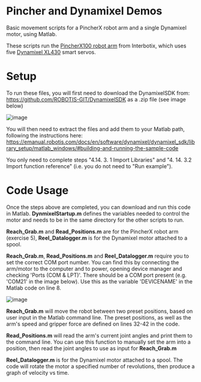# Pincher and Dynamixel Demos
Basic movement scripts for a PincherX robot arm and a single Dynamixel motor, using Matlab.

These scripts run the [PincherX100 robot arm](https://www.trossenrobotics.com/docs/interbotix_xsarms/specifications/px100.html "PincherX Documentation") from Interbotix,
which uses five [Dynamixel XL430](https://emanual.robotis.com/docs/en/dxl/x/xl430-w250/# "XL430 Documentation") smart servos.

# Setup
To run these files, you will first need to download the DynamixelSDK from: https://github.com/ROBOTIS-GIT/DynamixelSDK as a .zip file (see image below)

![image](https://user-images.githubusercontent.com/33760829/200147079-a5d04a1e-0289-4606-836b-b70442e52cac.png)

You will then need to extract the files and add them to your Matlab path, following the instructions here: https://emanual.robotis.com/docs/en/software/dynamixel/dynamixel_sdk/library_setup/matlab_windows/#building-and-running-the-sample-code

You only need to complete steps "4.14. 3. 1 Import Libraries" and "4. 14. 3.2 Import function reference" (i.e. you do not need to "Run example").

# Code Usage
Once the steps above are completed, you can download and run this code in Matlab. **DynmixelStartup.m** defines the variables needed to control the motor and needs to be in the same directory for the other scripts to run.

**Reach_Grab.m** and **Read_Positions.m** are for the PincherX robot arm (exercise 5), **Reel_Datalogger.m** is for the Dynamixel motor attached to a spool.

**Reach_Grab.m**, **Read_Positions.m** and **Reel_Datalogger.m** require you to set the correct COM port number. You can find this by connecting the arm/motor to the computer and to power, opening device manager and checking 'Ports (COM & LPT)'. There should be a COM port present (e.g. 'COM21' in the image below). Use this as the variable 'DEVICENAME' in the Matlab code on line 8.

![image](https://user-images.githubusercontent.com/33760829/200176815-690d711d-e444-47ab-af6e-4fa3adb55e26.png)

**Reach_Grab.m** will move the robot between two preset positions, based on user input in the Matlab command line. The preset positions, as well as the arm's speed and gripper force are defined on lines 32-42 in the code.

**Read_Positions.m** will read the arm's current joint angles and print them to the command line. You can use this function to manually set the arm into a position, then read the joint angles to use as input for **Reach_Grab.m** 

**Reel_Datalogger.m** is for the Dynamixel motor attached to a spool. The code will rotate the motor a specified number of revolutions, then produce a graph of velocity vs time.

